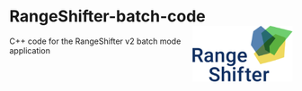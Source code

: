 # RangeShifter-batch-code <img src="RS_logo.png" align="right" height = 100/>
C++ code for the RangeShifter v2 batch mode application
